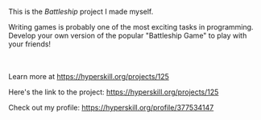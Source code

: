 This is the *Battleship* project I made myself.


<p>Writing games is probably one of the most exciting tasks in programming. Develop your own version of the popular "Battleship Game" to play with your friends!</p><br/><br/>Learn more at <a href="https://hyperskill.org/projects/125?utm_source=ide&utm_medium=ide&utm_campaign=ide&utm_content=project-card">https://hyperskill.org/projects/125</a>

Here's the link to the project: https://hyperskill.org/projects/125

Check out my profile: https://hyperskill.org/profile/377534147